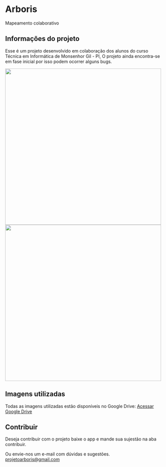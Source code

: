 # Arboris

Mapeamento colaborativo

## Informações do projeto

Esse é um projeto desenvolvido em colaboração dos alunos do curso Técnica em Informática de Monsenhor Gil - PI,
O projeto ainda encontra-se em fase inicial por isso podem ocorrer alguns bugs.

<div>
<img src="https://i.imgur.com/no6xzrF.png" height="500">
<img src="https://i.imgur.com/8Z8zi38.png" height="500">
</div>

## Imagens utilizadas 

Todas as imagens utilizadas estão disponíveis no Google Drive:
[Acessar Google Drive](https://drive.google.com/drive/folders/1QuQ-9eSuAs0UYsxOFNTdGnxSXXHFJKuf)


## Contribuir

Deseja contribuir com o projeto baixe o app e mande sua sujestão na aba contribuir.

Ou envie-nos um e-mail com dúvidas e sugestões. projetoarboris@gmail.com
